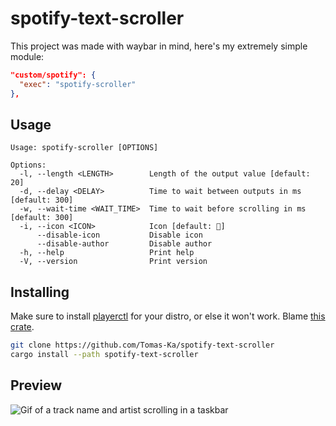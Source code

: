 # spotify-text-scroller

This project was made with waybar in mind, here's my extremely simple module:

```json
"custom/spotify": {
  "exec": "spotify-scroller"
},
```

## Usage

```help
Usage: spotify-scroller [OPTIONS]

Options:
  -l, --length <LENGTH>        Length of the output value [default: 20]
  -d, --delay <DELAY>          Time to wait between outputs in ms [default: 300]
  -w, --wait-time <WAIT_TIME>  Time to wait before scrolling in ms [default: 300]
  -i, --icon <ICON>            Icon [default: ]
      --disable-icon           Disable icon
      --disable-author         Disable author
  -h, --help                   Print help
  -V, --version                Print version
```

## Installing

Make sure to install [playerctl](https://github.com/altdesktop/playerctl) for
your distro, or else it won't work. Blame [this crate](https://crates.io/crates/playerctl).

```sh
git clone https://github.com/Tomas-Ka/spotify-text-scroller
cargo install --path spotify-text-scroller
```

## Preview

![Gif of a track name and artist scrolling in a taskbar](resources/scr0ll.gif)
